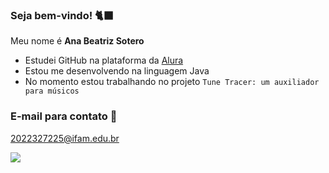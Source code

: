 ### Seja bem-vindo! 🐈‍⬛

Meu nome é **Ana Beatriz Sotero**

- Estudei GitHub na plataforma da [Alura](https://www.alura.com.br/)
- Estou me desenvolvendo na linguagem Java
- No momento estou trabalhando no projeto `Tune Tracer: um auxiliador para músicos`

### E-mail para contato 💌

2022327225@ifam.edu.br

![](https://github.com/anasotero/anasotero/assets/142185151/782286d2-6542-4d1f-a0a5-16049713a729)
